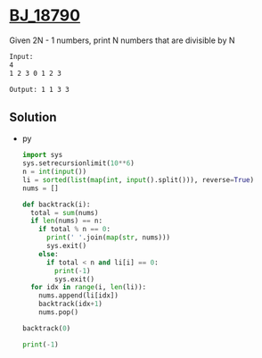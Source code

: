 # [BJ_18790](https://acmicpc.net/problem/18790)

Given 2N - 1 numbers, print N numbers that are divisible by N

```txt
Input:
4
1 2 3 0 1 2 3

Output: 1 1 3 3
```

## Solution

* py

  ```py
  import sys
  sys.setrecursionlimit(10**6)
  n = int(input())
  li = sorted(list(map(int, input().split())), reverse=True)
  nums = []

  def backtrack(i):
    total = sum(nums)
    if len(nums) == n:
      if total % n == 0:
        print(' '.join(map(str, nums)))
        sys.exit()
      else:
        if total < n and li[i] == 0:
          print(-1)
          sys.exit()
    for idx in range(i, len(li)):
      nums.append(li[idx])
      backtrack(idx+1)
      nums.pop()

  backtrack(0)

  print(-1)
  ```
